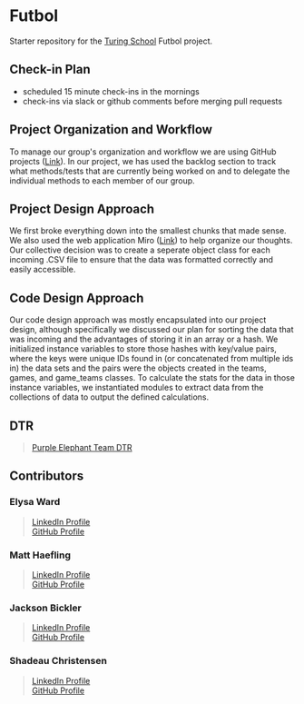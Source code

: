 # Futbol
Starter repository for the [Turing School](https://turing.edu/) Futbol project.

## Check-in Plan
- scheduled 15 minute check-ins in the mornings
- check-ins via slack or github comments before merging pull requests

## Project Organization and Workflow
To manage our group's organization and workflow we are using GitHub projects 
([Link](https://github.com/users/elysableu/projects/5/views/1)).  In our project, 
we has used the backlog section to track what methods/tests that are currently being worked on and to delegate the individual methods to each member of our group.

## Project Design Approach
We first broke everything down into the smallest chunks that made sense.  We also used
the web application Miro ([Link](https://miro.com/app/board/uXjVLJwvjhA=/)) to help organize our thoughts.
Our collective decision was to create a seperate object class for each incoming .CSV file to ensure that the data 
was formatted correctly and easily accessible.

## Code Design Approach
Our code design approach was mostly encapsulated into our project design, although specifically we discussed our plan for sorting the data that was incoming and the advantages of storing it in an array or a hash.  We initialized instance variables to store those hashes with key/value pairs, where the keys were unique IDs found in (or concatenated from multiple ids in) the data sets and the pairs were the objects created in the teams, games, and game_teams classes.  To calculate the stats for the data in those instance variables, we instantiated modules to extract data from the collections of data to output the defined calculations.

## DTR
> [Purple Elephant Team DTR](https://docs.google.com/document/d/1ST70KB2cBTy6eJU0KirfsPh1J7oyxns8leULucp-7T0/edit?usp=sharing)

## Contributors
### Elysa Ward
> [LinkedIn Profile](https://www.linkedin.com/in/elysa-ward-a54449212/)
> <br>
> [GitHub Profile](https://github.com/elysableu)
### Matt Haefling
> [LinkedIn Profile](https://www.linkedin.com/in/matthew-haefling-9ba735a6/)
> <br>
> [GitHub Profile](https://github.com/mhaefling)
### Jackson Bickler
> [LinkedIn Profile](https://www.linkedin.com/in/jackson-bickler/)
> <br>
> [GitHub Profile](https://github.com/JacksonBick)
### Shadeau Christensen
> [LinkedIn Profile](http://www.linkedin.com/in/shadeau-shadow-christensen-32791b331)
> <br>
> [GitHub Profile](https://github.com/shadeauchristensen)